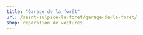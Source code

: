```yaml
---
title: "Garage de la forêt"
url: /saint-sulpice-la-foret/garage-de-la-foret/
shop: réparation de voitures
---
```

